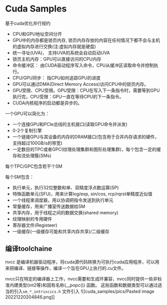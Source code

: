 # Cuda Samples

基于cuda优化并行规约

- CPU和GPU地址空间分开
- GPU中的内存都是锁页内存, 锁页内存存放的内容在任何情况下都不会与主机的虚拟内存进行交换(注:虚拟内存就是硬盘)
- 统一寻址(UVA)， 支持UVA的系统会自动启动UVA
- 锁页主机内存：GPU可以直接访问的CPU内存
- 命令缓冲区： 由CUDA驱动程序写入命令，CPU从缓冲区读取命令并控制执行。
- CPU/GPU同步： 指CPU如何追踪GPU的进度
- GPU可以通过DMA(Direct Memory Access)访问CPU中的锁页内存。
- GPU受限、CPU受限。GPU受限：CPU在写入下一条指令时，需要等到GPU执行完，CPU受限：GPU一直在等待CPU的下一条指令。
- CUDA内核程序的启动都是异步的。

一个GPU可以简化为：
- 一个连接GPU和PCIe总线的主机接口(读取GPU命令并派发)
- 0-2个复制引擎
- 一个链接GPU与其设备的内存的DRAM接口(包含用于合并内存请求的硬件，支持超过100GB/s的带宽)
- 一定数目的TPC或者GPC(纹理处理集群和图形处理集群)，每个包含一定的缓存和流处理簇(SMs)



每个TPC/GPC包含若干个SM

每个SM包含：
- 执行单元，执行32位整数和单、双精度浮点数运算(SP)
- 特殊函数单元(SFU)，用来计算log/exp, sin/cos, rcp/rqrst单精度近似值
- 一个线程束调度器，用以协调把指令发送到执行单元
- 常量缓存，用来广播室传送数据给SM
- 共享内存，用于线程之间的数据交换(shared memory)
- 纹理映射的专用硬件
- 寄存器文件(Registeer)
- 一级缓存(一级缓存可能和共享内存共享)/二级缓存


## 编译toolchaine

nvcc 是编译机器驱动程序，将cuda源代码转换为可执行cuda应用程序，可以用来把编译、链接等操作，编译一个旨在GPU上执行的.cu文件。

nvcc只在特定的编译器上工作，nvcc需要和生成环兼容，nvcc同时提供一些非标准内建类型(int2等)和固有名称(__popc()) 函数。 这些函数和数据类型可以通过适当的引入`sm_*_intriscics.h` 文件引入
![[cuda_samples/pics/Pasted image 20221220204846.png]]